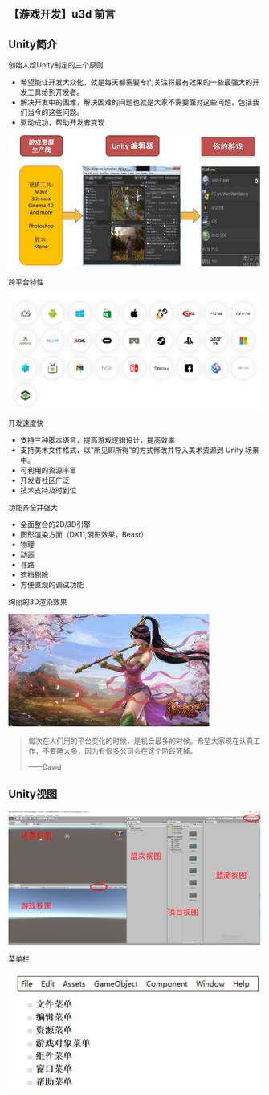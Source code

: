 ## 【游戏开发】u3d 前言

## Unity简介

创始人给Unity制定的三个原则

- 希望能让开发大众化，就是每天都需要专门关注将最有效果的一些最强大的开发工具给到开发者。
- 解决开发中的困难，解决困难的问题也就是大家不需要面对这些问题，包括我们当今的这些问题。
- 驱动成功，帮助开发者变现


![](https://raw.githubusercontent.com/qinnian/FigureBed/master/20200301104835.png)

跨平台特性

![](https://raw.githubusercontent.com/qinnian/FigureBed/master/20200301105022.png)

开发速度快

- 支持三种脚本语言，提高游戏逻辑设计，提高效率
- 支持美术文件格式，以"所见即所得"的方式修改并导入美术资源到 Unity 场景中。
- 可利用的资源丰富
- 开发者社区广泛
- 技术支持及时到位

功能齐全并强大

- 全面整合的2D/3D引擎
- 图形渲染方面（DX11,阴影效果，Beast）
- 物理
- 动画
- 寻路
- 遮挡剔除
- 方便直观的调试功能

绚丽的3D渲染效果

![](https://raw.githubusercontent.com/qinnian/FigureBed/master/20200301105208.png)


>每次在人们用的平台变化的时候，是机会最多的时候。希望大家现在认真工作，不要睡太多，因为有很多公司会在这个阶段死掉。
>
>——David

## Unity视图

![](https://raw.githubusercontent.com/qinnian/FigureBed/master/20200301112126.png)

菜单栏

![](https://raw.githubusercontent.com/qinnian/FigureBed/master/20200301130033.png)









